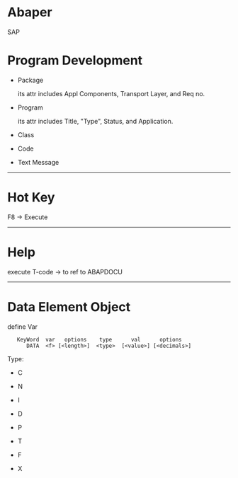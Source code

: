 # Abaper
SAP

# Program Development

* Package 
  
  its attr includes Appl Components, Transport Layer, and Req no.

* Program

  its attr includes Title, "Type", Status, and Application.
 
* Class

* Code

* Text Message

___________________________

# Hot Key

F8 -> Execute

___________________________

# Help

execute T-code -> to ref to ABAPDOCU

___________________________

# Data Element Object

define Var

       KeyWord  var   options    type      val      options
          DATA  <f> [<length>]  <type>  [<value>] [<decimals>]
           
Type:

* C

* N

* I

* D

* P

* T

* F

* X
